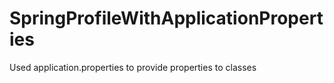 # SpringProfileWithApplicationProperties


Used application.properties to provide properties to classes
